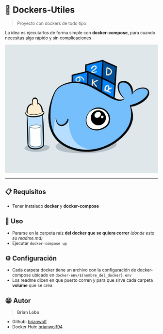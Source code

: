 # :file_folder: Dockers-Utiles

> Proyecto con dockers de todo tipo

La idea es ejecutarlos de forma simple con **docker-compose**, para cuando necesitas algo rápido y sin complicaciones

![alt text](img/ballenita.jpg)

---

## :clipboard: Requisitos

* Tener instalado **docker** y **docker-compose**

## :tada: Uso

* Pararse en la carpeta raíz **del docker que se quiera correr** *(donde esta su readme.md)*
* Ejecutar `docker-compose up`

## :gear: Configuración

* Cada carpeta docker tiene un archivo con la configuración de docker-compose ubicado en `docker-env/${nombre_del_docker}.env`
* Los readme dicen en que puerto corren y para que sirve cada carpeta **volume** que se crea

## :grin: Autor

> **Brian Lobo**

* Github: [brianwolf](https://github.com/brianwolf)
* Docker Hub:  [brianwolf94](https://hub.docker.com/u/brianwolf94)
